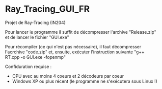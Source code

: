 # Ray_Tracing_GUI_FR

Projet de Ray-Tracing (IN204)

Pour lancer le programme il suffit de décompresser l'archive "Release.zip" et de lancer le fichier "GUI.exe"

Pour récompiler (ce qui n'est pas nécessaire), il faut décompresser l'acrchive "code.zip" et, ensuite, exécuter l'instruction suivante "g++ RT.cpp -o GUI.exe -fopenmp"

Confiduration requise : 
- CPU avec au moins 4 coeurs et 2 décodeurs par coeur
- Windows XP ou plus récent (le programme ne s'exécutera sous Linux !)
